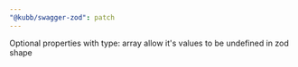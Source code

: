 ```yaml
---
"@kubb/swagger-zod": patch
---
```


Optional properties with type: array allow it's values to be undefined in zod shape
